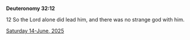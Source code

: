 **Deuteronomy 32:12**

12 So the Lord alone did lead him, and there was no strange god with him.

[Saturday 14-June, 2025](https://getbible.life/kjv/Deuteronomy/32/12)

